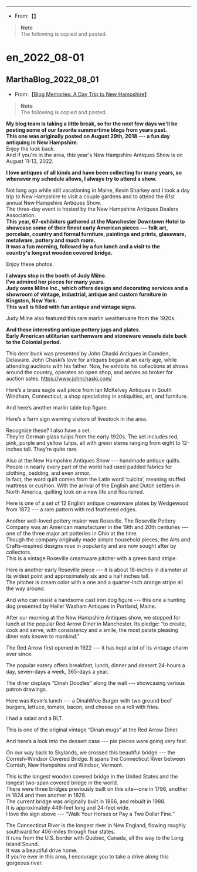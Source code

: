 
------------------------------------------------------------------
* From:【[]()】

> **Note**  
> The following is copied and pasted.  

# en_2022_08-01

## MarthaBlog_2022_08_01  

* From:【[Blog Memories: A Day Trip to New Hampshire](https://www.themarthablog.com/2022/08/blog-memories-a-day-trip-to-new-hampshire.html)】

> **Note**  
> The following is copied and pasted.  

**My blog team is taking a little break, so for the next few days we'll be posting some of our favorite summertime blogs from years past.**  
**This one was originally posted on August 29th, 2018 --- a fun day antiquing in New Hampshire.**  
Enjoy the look back.  
And if you're in the area, this year's New Hampshire Antiques Show is on August 11-13, 2022.  

**I love antiques of all kinds and have been collecting for many years, so whenever my schedule allows, I always try to attend a show.**  

Not long ago while still vacationing in Maine, Kevin Sharkey and I took a day trip to New Hampshire to visit a couple gardens and to attend the 61st annual New Hampshire Antiques Show.  
The three-day event is hosted by the New Hampshire Antiques Dealers Association.  
**This year, 67-exhibitors gathered at the Manchester Downtown Hotel to showcase some of their finest early American pieces --- folk art, porcelain, country and formal furniture, paintings and prints, glassware, metalware, pottery and much more.**  
**It was a fun morning, followed by a fun lunch and a visit to the country's longest wooden covered bridge.**  

Enjoy these photos.  

**I always stop in the booth of Judy Milne.**  
**I’ve admired her pieces for many years.**  
**Judy owns Milne Inc., which offers design and decorating services and a showroom of vintage, industrial, antique and custom furniture in Kingston, New York.**  
**This wall is filled with fun antique and vintage signs.**  

Judy Milne also featured this rare marlin weathervane from the 1920s.  

**And these interesting antique pottery jugs and plates.**  
**Early American utilitarian earthenware and stoneware vessels date back to the Colonial period.**

This deer buck was presented by John Chaski Antiques in Camden, Delaware. John Chaski’s love for antiques began at an early age, while attending auctions with his father. Now, he exhibits his collections at shows around the country, operates an open shop, and serves as broker for auction sales. https://www.johnchaski.com/

Here’s a brass eagle wall piece from Ian McKelvey Antiques in South Windham, Connecticut, a shop specializing in antiquities, art, and furniture.

And here’s another marlin table top figure.

Here’s a farm sign warning visitors of livestock in the area.

Recognize these? I also have a set.  
They’re German glass tulips from the early 1920s. The set includes red, pink, purple and yellow tulips, all with green stems ranging from eight to 12-inches tall. They’re quite rare.

Also at the New Hampshire Antiques Show --- handmade antique quilts. People in nearly every part of the world had used padded fabrics for clothing, bedding, and even armor.  
In fact, the word quilt comes from the Latin word ‘culcita’, meaning stuffed mattress or cushion. With the arrival of the English and Dutch settlers in North America, quilting took on a new life and flourished.

Here is one of a set of 12 English antique creamware plates by Wedgewood from 1872 --- a rare pattern with red feathered edges.

Another well-loved pottery maker was Roseville. The Roseville Pottery Company was an American manufacturer in the 19th and 20th centuries --- one of the three major art potteries in Ohio at the time.  
Though the company originally made simple household pieces, the Arts and Crafts–inspired designs rose in popularity and are now sought after by collectors.  
This is a vintage Roseville creamware pitcher with a green band stripe.


Here is another early Roseville piece --- it is about 18-inches in diameter at its widest point and approximately six and a half inches tall.  
The pitcher is cream color with a one and a quarter-inch orange stripe all the way around.

And who can resist a handsome cast iron dog figure --- this one a hunting dog presented by Heller Washam Antiques in Portland, Maine.

After our morning at the New Hampshire Antiques show, we stopped for lunch at the popular Red Arrow Diner in Manchester. Its pledge: “to create, cook and serve, with consistency and a smile, the most palate pleasing diner eats known to mankind.”

The Red Arrow first opened in 1922 --- it has kept a lot of its vintage charm ever since.

The popular eatery offers breakfast, lunch, dinner and dessert 24-hours a day, seven-days a week, 365-days a year.

The diner displays “Dinah Doodles” along the wall --- showcasing various patron drawings.

Here was Kevin’s lunch --- a DinahMoe Burger with two ground beef burgers, lettuce, tomato, bacon, and cheese on a roll with fries.  

I had a salad and a BLT.  

This is one of the original vintage “Dinah mugs” at the Red Arrow Diner.

And here’s a look into the dessert case --- pie pieces were going very fast.

On our way back to Skylands, we crossed this beautiful bridge --- the Cornish–Windsor Covered Bridge. It spans the Connecticut River between Cornish, New Hampshire and Windsor, Vermont.

This is the longest wooden covered bridge in the United States and the longest two-span covered bridge in the world.  
There were three bridges previously built on this site—one in 1796, another in 1824 and then another in 1828.  
The current bridge was originally built in 1866, and rebuilt in 1988.  
It is approximately 449-feet long and 24-feet wide.  
I love the sign above --- “Walk Your Horses or Pay a Two Dollar Fine.”  


The Connecticut River is the longest river in New England, flowing roughly southward for 406-miles through four states.  
It runs from the U.S. border with Quebec, Canada, all the way to the Long Island Sound.  
It was a beautiful drive home.  
If you’re ever in this area, I encourage you to take a drive along this gorgeous river.